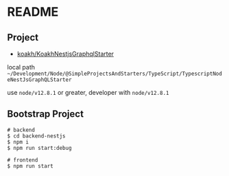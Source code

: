 # README

## Project

- [koakh/KoakhNestjsGraphqlStarter](https://github.com/koakh/KoakhNestjsGraphqlStarter.git)

local path `~/Development/Node/@SimpleProjectsAndStarters/TypeScript/TypescriptNodeNestJsGraphQLStarter`

use `node/v12.8.1` or greater, developer with `node/v12.8.1`

## Bootstrap Project
```shell
# backend
$ cd backend-nestjs
$ npm i
$ npm run start:debug

# frontend
$ npm run start
```